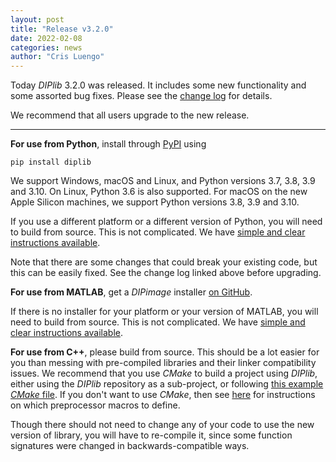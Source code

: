 ```yaml
---
layout: post
title: "Release v3.2.0"
date: 2022-02-08
categories: news
author: "Cris Luengo"
---
```


Today *DIPlib* 3.2.0 was released. It includes some new functionality and some assorted bug fixes.
Please see the [change log](/changelogs/diplib_3.2.0.html) for details.

We recommend that all users upgrade to the new release.

---

**For use from Python**, install through [PyPI](https://pypi.org/project/diplib/) using

    pip install diplib

We support Windows, macOS and Linux, and Python versions 3.7, 3.8, 3.9 and 3.10. On Linux, Python 3.6 is
also supported. For macOS on the new Apple Silicon machines, we support Python versions 3.8, 3.9 and 3.10.

If you use a different platform or a different version of Python, you will need to build
from source. This is not complicated. We have
[simple and clear instructions available](https://github.com/DIPlib/diplib/blob/master/INSTALL.md).

Note that there are some changes that could break your existing code, but this can be easily
fixed. See the change log linked above before upgrading.

**For use from MATLAB**, get a *DIPimage* installer [on GitHub](https://github.com/DIPlib/diplib/releases).

If there is no installer for your platform or your version of MATLAB, you will need to build from source.
This is not complicated. We have
[simple and clear instructions available](https://github.com/DIPlib/diplib/blob/master/INSTALL.md).

**For use from C++**, please build from source. This should be a lot easier for you than messing
with pre-compiled libraries and their linker compatibility issues. We recommend that you use *CMake*
to build a project using *DIPlib*, either using the *DIPlib* repository as a sub-project, or following
[this example *CMake* file](https://github.com/DIPlib/diplib/blob/master/examples/independent_project/CMakeLists.txt).
If you don't want to use *CMake*, then see
[here](https://github.com/DIPlib/diplib/blob/master/INSTALL.md#linking-against-the-library) for
instructions on which preprocessor macros to define.

Though there should not need to change any of your code to use the new version of library,
you will have to re-compile it, since some function signatures were changed in backwards-compatible ways.
